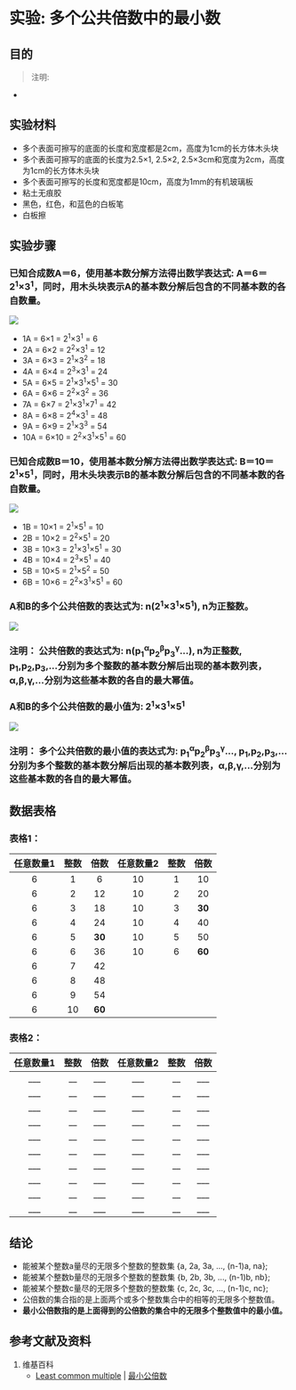# 实验: 多个公共倍数中的最小数

## 目的

> 注明:
>  
- 

## 实验材料

- 多个表面可擦写的底面的长度和宽度都是2cm，高度为1cm的长方体木头块
- 多个表面可擦写的底面的长度为2.5×1, 2.5×2, 2.5×3cm和宽度为2cm，高度为1cm的长方体木头块
- 多个表面可擦写的长度和宽度都是10cm，高度为1mm的有机玻璃板
- 粘土无痕胶
- 黑色，红色，和蓝色的白板笔
- 白板擦

## 实验步骤

### 已知合成数A＝6，使用基本数分解方法得出数学表达式: A＝6＝2<sup>1</sup>×3<sup>1</sup>，同时，用木头块表示A的基本数分解后包含的不同基本数的各自数量。
![](/images/数论/基本数和合成数/多个公共倍数中的最小数/1a1.jpg)

- 1A = 6×1 = 2<sup>1</sup>×3<sup>1</sup> = 6 
- 2A = 6×2 = 2<sup>2</sup>×3<sup>1</sup>  = 12 
- 3A = 6×3 = 2<sup>1</sup>×3<sup>2</sup>  = 18 
- 4A = 6×4 = 2<sup>3</sup>×3<sup>1</sup>  =  24 
- 5A = 6×5 = 2<sup>1</sup>×3<sup>1</sup>×5<sup>1</sup>  =  30 
- 6A = 6×6 = 2<sup>2</sup>×3<sup>2</sup>  =  36 
- 7A = 6×7 = 2<sup>1</sup>×3<sup>1</sup>×7<sup>1</sup>  =  42 
- 8A = 6×8 = 2<sup>4</sup>×3<sup>1</sup>  =  48 
- 9A = 6×9 = 2<sup>1</sup>×3<sup>3</sup>  =  54 
- 10A = 6×10 = 2<sup>2</sup>×3<sup>1</sup>×5<sup>1</sup>  =  60 

### 已知合成数B＝10，使用基本数分解方法得出数学表达式: B＝10＝2<sup>1</sup>×5<sup>1</sup>，同时，用木头块表示B的基本数分解后包含的不同基本数的各自数量。
![](/images/数论/基本数和合成数/多个公共倍数中的最小数/3a1.jpg)

- 1B = 10×1 = 2<sup>1</sup>×5<sup>1</sup> = 10
- 2B = 10×2 = 2<sup>2</sup>×5<sup>1</sup> = 20 
- 3B = 10×3 = 2<sup>1</sup>×3<sup>1</sup>×5<sup>1</sup> = 30 
- 4B = 10×4 = 2<sup>3</sup>×5<sup>1</sup> = 40 
- 5B = 10×5 = 2<sup>1</sup>×5<sup>2</sup> = 50 
- 6B = 10×6 = 2<sup>2</sup>×3<sup>1</sup>×5<sup>1</sup> = 60 

### A和B的多个公共倍数的表达式为: n(2<sup>1</sup>×3<sup>1</sup>×5<sup>1</sup>), n为正整数。
![](/images/数论/基本数和合成数/多个公共倍数中的最小数/5a1.jpg)

### 注明： 公共倍数的表达式为: n(p<sub>1</sub><sup>α</sup>p<sub>2</sub><sup>β</sup>p<sub>3</sub><sup>γ</sup>...), n为正整数, p<sub>1</sub>,p<sub>2</sub>,p<sub>3</sub>,...分别为多个整数的基本数分解后出现的基本数列表，α,β,γ,...分别为这些基本数的各自的最大幂值。

### A和B的多个公共倍数的最小值为: 2<sup>1</sup>×3<sup>1</sup>×5<sup>1</sup>
![](/images/数论/基本数和合成数/多个公共倍数中的最小数/6a1.jpg)

### 注明： 多个公共倍数的最小值的表达式为: p<sub>1</sub><sup>α</sup>p<sub>2</sub><sup>β</sup>p<sub>3</sub><sup>γ</sup>..., p<sub>1</sub>,p<sub>2</sub>,p<sub>3</sub>,...分别为多个整数的基本数分解后出现的基本数列表，α,β,γ,...分别为这些基本数的各自的最大幂值。

## 数据表格

### 表格1：

| 任意数量1 |  整数  |   倍数  | 任意数量2 |  整数  |   倍数  |
| :------: | :----: | :----: | :------: | :----: | :----: |
|    6     |   1    |    6   |    10    |   1    |   10   |
|    6     |   2    |   12   |    10    |   2    |   20   |
|    6     |   3    |   18   |    10    |   3    | **30** |
|    6     |   4    |   24   |    10    |   4    |   40   |
|    6     |   5    | **30** |    10    |   5    |   50   |
|    6     |   6    |   36   |    10    |   6    | **60** |
|    6     |   7    |   42   |          |        |        |
|    6     |   8    |   48   |          |        |        |
|    6     |   9    |   54   |          |        |        |
|    6     |   10   | **60** |          |        |        |

### 表格2：

| 任意数量1 |  整数  |   倍数  | 任意数量2 |  整数  |   倍数  |
| :------: | :----: | :----: | :------: | :----: | :----: |
|    ___   |   __   |   ___  |    ___   |   __   |   ___  |
|    ___   |   __   |   ___  |    ___   |   __   |   ___  |
|    ___   |   __   |   ___  |    ___   |   __   |   ___  |
|    ___   |   __   |   ___  |    ___   |   __   |   ___  |
|    ___   |   __   |   ___  |    ___   |   __   |   ___  |
|    ___   |   __   |   ___  |    ___   |   __   |   ___  |
|    ___   |   __   |   ___  |    ___   |   __   |   ___  |
|    ___   |   __   |   ___  |    ___   |   __   |   ___  |
|    ___   |   __   |   ___  |    ___   |   __   |   ___  |
|    ___   |   __   |   ___  |    ___   |   __   |   ___  |

## 结论

- 能被某个整数a量尽的无限多个整数的整数集 {a, 2a, 3a, ..., (n-1)a, na};
- 能被某个整数b量尽的无限多个整数的整数集 {b, 2b, 3b, ..., (n-1)b, nb};
- 能被某个整数c量尽的无限多个整数的整数集 {c, 2c, 3c, ..., (n-1)c, nc};
- 公倍数的集合指的是上面两个或多个整数集合中的相等的无限多个整数值。
- **最小公倍数指的是上面得到的公倍数的集合中的无限多个整数值中的最小值。**

## 参考文献及资料

1. 维基百科
	- [Least common multiple](https://en.wikipedia.org/wiki/Least_common_multiple) | [最小公倍数](https://zh.wikipedia.org/wiki/最小公倍数) 





